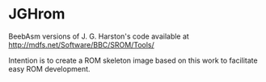 # JGHrom
BeebAsm versions of J. G. Harston's code available at http://mdfs.net/Software/BBC/SROM/Tools/

Intention is to create a ROM skeleton image based on this work to facilitate easy ROM development.
